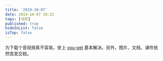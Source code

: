 ```yaml
---
title: '2019-10-07'
date: 2019-10-07 10:22
tags: [词穷]
published: true
hideInList: false
isTop: false
---
```


为下载个音视频真不容易，安上 [you-get](https://github.com/soimort/you-get/wiki/中文说明) 基本解决。另外，图片、文档、课件依然乖乖交税。
